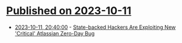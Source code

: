 # [Published on 2023-10-11](index.md)

* [2023-10-11, 20:40:00](https://it.slashdot.org/story/23/10/11/1843211/state-backed-hackers-are-exploiting-new-critical-atlassian-zero-day-bug?utm_source=rss1.0mainlinkanon&utm_medium=feed) - [State-backed Hackers Are Exploiting New 'Critical' Atlassian Zero-Day Bug](https://it.slashdot.org/story/23/10/11/1843211/state-backed-hackers-are-exploiting-new-critical-atlassian-zero-day-bug?utm_source=rss1.0mainlinkanon&utm_medium=feed)
